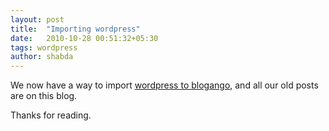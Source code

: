 ```yaml
---
layout: post
title:  "Importing wordpress"
date:   2010-10-28 00:51:32+05:30
tags: wordpress
author: shabda
---
```

We now have a way to import [wordpress to blogango](http://github.com/agiliq/django-wordpress/blob/master/wp/management/commands/import_to_blogango.py), and all our old posts are on this blog.

Thanks for reading.


